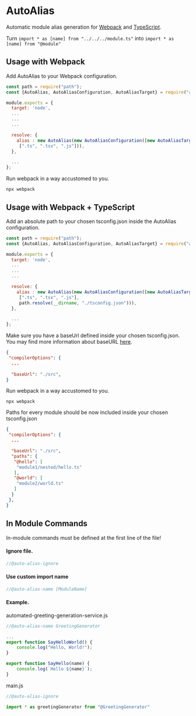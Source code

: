 # AutoAlias

Automatic module alias generation for [Webpack]("https://github.com/webpack/webpack") and [TypeScript]("https://github.com/microsoft/TypeScript").

Turn
``import * as [name] from "../../../module.ts"`` into ``import * as [name] from "@module"``




## Usage with Webpack

Add AutoAlias to your Webpack configuration.

```javascript
const path = require("path");
const {AutoAlias, AutoAliasConfiguration, AutoAliasTarget} = require("auto-alias");

module.exports = {
  target: 'node',
  ...
  ...
  ...

  resolve: {
    alias : new AutoAlias(new AutoAliasConfiguration([new AutoAliasTarget(path.resolve(__dirname, './src'))],
     [".ts", ".tsx", ".js"])),
  },

  ...
};
```

Run webpack in a way accustomed to you.

```npx webpack```



## Usage with Webpack + TypeScript

Add an absolute path to your chosen tsconfig.json inside the AutoAlias configuration.

```javascript
const path = require("path");
const {AutoAlias, AutoAliasConfiguration, AutoAliasTarget} = require("auto-alias");

module.exports = {
  target: 'node',
  ...
  ...
  ...

  resolve: {
    alias : new AutoAlias(new AutoAliasConfiguration([new AutoAliasTarget(path.resolve(__dirname, './src'))],
     [".ts", ".tsx", ".js"],
     path.resolve(__dirname, "./tsconfig.json"))),
  },

  ...
};
```
Make sure you have a baseUrl defined inside your chosen tsconfig.json. You may find more information about baseURL [here]("https://www.typescriptlang.org/tsconfig#baseUrl").

```json 
{
 "compilerOptions": {
  ...
  
  "baseUrl": "./src",
}

```


Run webpack in a way accustomed to you.

```npx webpack```


Paths for every module should be now included inside your chosen tsconfig.json
```json 
{
 "compilerOptions": {
  ...

  "baseUrl": "./src",
  "paths": {
   "@hello": [
    "module1/nested/hello.ts"
   ],
   "@world": [
    "module2/world.ts"
   ]
  }
 },
}

```
## In Module Commands

In-module commands must be defined at the first line of the file!

#### Ignore file.

```javascript
//@auto-alias-ignore
```


#### Use custom import name

```javascript
//@auto-alias-name [ModuleName]
```

#### Example.

automated-greeting-generation-service.js
```javascript
//@auto-alias-name GreetingGenerator

...
export function SayHelloWorld() {
    console.log("Hello, World!");
}

export function SayHello(name) {
    console.log(`Hello ${name}`);
} 

```

main.js

```javascript
//@auto-alias-ignore

import * as greetingGenerator from "@GreetingGenerator"

```
